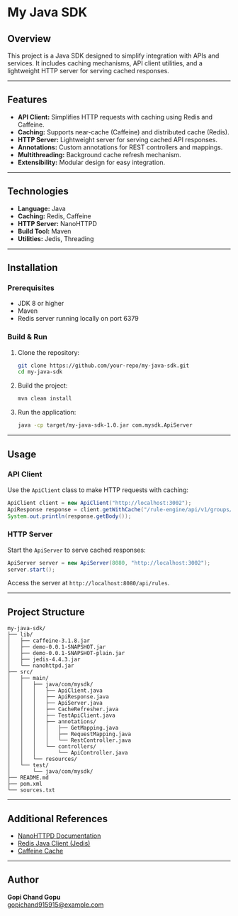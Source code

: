 # My Java SDK

## Overview
This project is a Java SDK designed to simplify integration with APIs and services. It includes caching mechanisms, API client utilities, and a lightweight HTTP server for serving cached responses.

---

## Features

- **API Client:** Simplifies HTTP requests with caching using Redis and Caffeine.
- **Caching:** Supports near-cache (Caffeine) and distributed cache (Redis).
- **HTTP Server:** Lightweight server for serving cached API responses.
- **Annotations:** Custom annotations for REST controllers and mappings.
- **Multithreading:** Background cache refresh mechanism.
- **Extensibility:** Modular design for easy integration.

---

## Technologies

- **Language:** Java
- **Caching:** Redis, Caffeine
- **HTTP Server:** NanoHTTPD
- **Build Tool:** Maven
- **Utilities:** Jedis, Threading

---

## Installation

### Prerequisites

- JDK 8 or higher
- Maven
- Redis server running locally on port 6379

### Build & Run

1. Clone the repository:
   ```bash
   git clone https://github.com/your-repo/my-java-sdk.git
   cd my-java-sdk
   ```

2. Build the project:
   ```bash
   mvn clean install
   ```

3. Run the application:
   ```bash
   java -cp target/my-java-sdk-1.0.jar com.mysdk.ApiServer
   ```

---

## Usage

### API Client

Use the `ApiClient` class to make HTTP requests with caching:
```java
ApiClient client = new ApiClient("http://localhost:3002");
ApiResponse response = client.getWithCache("/rule-engine/api/v1/groups/78/rules");
System.out.println(response.getBody());
```

### HTTP Server

Start the `ApiServer` to serve cached responses:
```java
ApiServer server = new ApiServer(8080, "http://localhost:3002");
server.start();
```

Access the server at `http://localhost:8080/api/rules`.

---

## Project Structure

```
my-java-sdk/
├── lib/
│   ├── caffeine-3.1.8.jar
│   ├── demo-0.0.1-SNAPSHOT.jar
│   ├── demo-0.0.1-SNAPSHOT-plain.jar
│   ├── jedis-4.4.3.jar
│   └── nanohttpd.jar
├── src/
│   ├── main/
│   │   ├── java/com/mysdk/
│   │   │   ├── ApiClient.java
│   │   │   ├── ApiResponse.java
│   │   │   ├── ApiServer.java
│   │   │   ├── CacheRefresher.java
│   │   │   ├── TestApiClient.java
│   │   │   ├── annotations/
│   │   │   │   ├── GetMapping.java
│   │   │   │   ├── RequestMapping.java
│   │   │   │   └── RestController.java
│   │   │   └── controllers/
│   │   │       └── ApiController.java
│   │   └── resources/
│   └── test/
│       └── java/com/mysdk/
├── README.md
├── pom.xml
└── sources.txt

```

---

## Additional References

- [NanoHTTPD Documentation](https://nanohttpd.org/)
- [Redis Java Client (Jedis)](https://github.com/redis/jedis)
- [Caffeine Cache](https://github.com/ben-manes/caffeine)

---

## Author

**Gopi Chand Gopu**  
[gopichand915915@example.com](mailto:gopichand915915@example.com)
